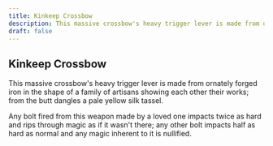 ```yaml
---
title: Kinkeep Crossbow
description: This massive crossbow's heavy trigger lever is made from ornately forged iron in the shape of a family of artisans showing each other their works; from the butt dangles a pale yellow silk tassel....
draft: false
---
```


## Kinkeep Crossbow

This massive crossbow's heavy trigger lever is made from ornately forged iron in the shape of a family of artisans showing each other their works; from the butt dangles a pale yellow silk tassel.

Any bolt fired from this weapon made by a loved one impacts twice as hard and rips through magic as if it wasn't there; any other bolt impacts half as hard as normal and any magic inherent to it is nullified.
